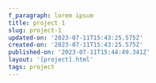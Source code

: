 ```yaml
---
f_paragraph: lorem ipsum
title: project 1
slug: project-1
updated-on: '2023-07-11T15:43:25.575Z'
created-on: '2023-07-11T15:43:25.575Z'
published-on: '2023-07-11T15:44:49.341Z'
layout: '[project].html'
tags: project
---
```



